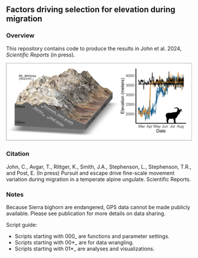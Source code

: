 ## Factors driving selection for elevation during migration

### Overview

This repository contains code to produce the results in John et al. 2024, *Scientific Reports* (in press). 

![Figure 1, a cross-sectional view of the Sierra Nevada mountains and a comparison of the migration trajectories of three bighorn sheep](plots/figure1_compressed.jpg)

### Citation

John, C., Avgar, T., Rittger, K., Smith, J.A., Stephenson, L., Stephenson, T.R., and Post, E. (In press) Pursuit and escape drive fine-scale movement variation during migration in a temperate alpine ungulate. Scientific Reports.

### Notes

Because Sierra bighorn are endangered, GPS data cannot be made publicly available. Please see publication for more details on data sharing.

Script guide:
* Scripts starting with 000_ are functions and parameter settings.
* Scripts starting with 00*_ are for data wrangling.
* Scripts starting with 01*_ are analyses and visualizations.